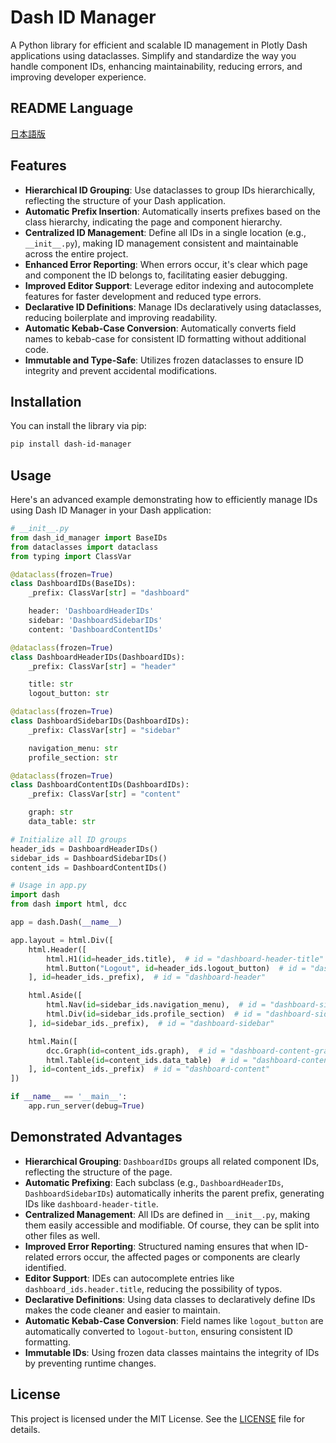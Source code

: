 # Dash ID Manager

A Python library for efficient and scalable ID management in Plotly Dash applications using dataclasses. Simplify and standardize the way you handle component IDs, enhancing maintainability, reducing errors, and improving developer experience.

## README Language
[日本語版](https://github.com/Dencyuman/dash-id-manager/blob/main/docs/README_ja.md)

## Features

- **Hierarchical ID Grouping**: Use dataclasses to group IDs hierarchically, reflecting the structure of your Dash application.
- **Automatic Prefix Insertion**: Automatically inserts prefixes based on the class hierarchy, indicating the page and component hierarchy.
- **Centralized ID Management**: Define all IDs in a single location (e.g., `__init__.py`), making ID management consistent and maintainable across the entire project.
- **Enhanced Error Reporting**: When errors occur, it's clear which page and component the ID belongs to, facilitating easier debugging.
- **Improved Editor Support**: Leverage editor indexing and autocomplete features for faster development and reduced type errors.
- **Declarative ID Definitions**: Manage IDs declaratively using dataclasses, reducing boilerplate and improving readability.
- **Automatic Kebab-Case Conversion**: Automatically converts field names to kebab-case for consistent ID formatting without additional code.
- **Immutable and Type-Safe**: Utilizes frozen dataclasses to ensure ID integrity and prevent accidental modifications.

## Installation

You can install the library via pip:

```bash
pip install dash-id-manager
```

## Usage
Here's an advanced example demonstrating how to efficiently manage IDs using Dash ID Manager in your Dash application:

```python
# __init__.py
from dash_id_manager import BaseIDs
from dataclasses import dataclass
from typing import ClassVar

@dataclass(frozen=True)
class DashboardIDs(BaseIDs):
    _prefix: ClassVar[str] = "dashboard"

    header: 'DashboardHeaderIDs'
    sidebar: 'DashboardSidebarIDs'
    content: 'DashboardContentIDs'

@dataclass(frozen=True)
class DashboardHeaderIDs(DashboardIDs):
    _prefix: ClassVar[str] = "header"

    title: str
    logout_button: str

@dataclass(frozen=True)
class DashboardSidebarIDs(DashboardIDs):
    _prefix: ClassVar[str] = "sidebar"

    navigation_menu: str
    profile_section: str

@dataclass(frozen=True)
class DashboardContentIDs(DashboardIDs):
    _prefix: ClassVar[str] = "content"

    graph: str
    data_table: str

# Initialize all ID groups
header_ids = DashboardHeaderIDs()
sidebar_ids = DashboardSidebarIDs()
content_ids = DashboardContentIDs()

# Usage in app.py
import dash
from dash import html, dcc

app = dash.Dash(__name__)

app.layout = html.Div([
    html.Header([
        html.H1(id=header_ids.title),  # id = "dashboard-header-title"
        html.Button("Logout", id=header_ids.logout_button)  # id = "dashboard-header-logout-button"
    ], id=header_ids._prefix),  # id = "dashboard-header"

    html.Aside([
        html.Nav(id=sidebar_ids.navigation_menu),  # id = "dashboard-sidebar-navigation-menu"
        html.Div(id=sidebar_ids.profile_section)  # id = "dashboard-sidebar-profile-section"
    ], id=sidebar_ids._prefix),  # id = "dashboard-sidebar"

    html.Main([
        dcc.Graph(id=content_ids.graph),  # id = "dashboard-content-graph"
        html.Table(id=content_ids.data_table)  # id = "dashboard-content-data-table"
    ], id=content_ids._prefix)  # id = "dashboard-content"
])

if __name__ == '__main__':
    app.run_server(debug=True)
```

## Demonstrated Advantages

- **Hierarchical Grouping**: `DashboardIDs` groups all related component IDs, reflecting the structure of the page.
- **Automatic Prefixing**: Each subclass (e.g., `DashboardHeaderIDs`, `DashboardSidebarIDs`) automatically inherits the parent prefix, generating IDs like `dashboard-header-title`.
- **Centralized Management**: All IDs are defined in `__init__.py`, making them easily accessible and modifiable. Of course, they can be split into other files as well.
- **Improved Error Reporting**: Structured naming ensures that when ID-related errors occur, the affected pages or components are clearly identified.
- **Editor Support**: IDEs can autocomplete entries like `dashboard_ids.header.title`, reducing the possibility of typos.
- **Declarative Definitions**: Using data classes to declaratively define IDs makes the code cleaner and easier to maintain.
- **Automatic Kebab-Case Conversion**: Field names like `logout_button` are automatically converted to `logout-button`, ensuring consistent ID formatting.
- **Immutable IDs**: Using frozen data classes maintains the integrity of IDs by preventing runtime changes.


## License
This project is licensed under the MIT License. See the [LICENSE](https://github.com/Dencyuman/dash-id-manager/blob/main/LICENSE.md) file for details.

